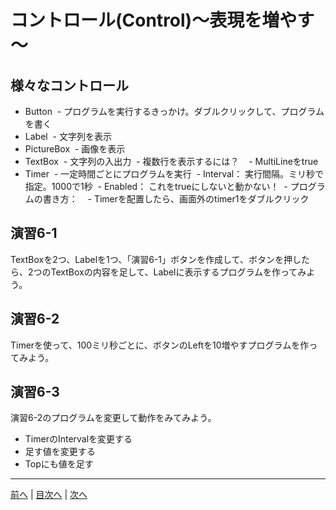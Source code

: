 # コントロール(Control)～表現を増やす～

## 様々なコントロール
- Button
  - プログラムを実行するきっかけ。ダブルクリックして、プログラムを書く
- Label
  - 文字列を表示
- PictureBox
  - 画像を表示
- TextBox
  - 文字列の入出力
  - 複数行を表示するには？
    - MultiLineをtrue
- Timer
  - 一定時間ごとにプログラムを実行
  - Interval： 実行間隔。ミリ秒で指定。1000で1秒
  - Enabled： これをtrueにしないと動かない！
  - プログラムの書き方：
    - Timerを配置したら、画面外のtimer1をダブルクリック

## 演習6-1
TextBoxを2つ、Labelを1つ、「演習6-1」ボタンを作成して、ボタンを押したら、2つのTextBoxの内容を足して、Labelに表示するプログラムを作ってみよう。

## 演習6-2
Timerを使って、100ミリ秒ごとに、ボタンのLeftを10増やすプログラムを作ってみよう。

## 演習6-3
演習6-2のプログラムを変更して動作をみてみよう。

- TimerのIntervalを変更する
- 足す値を変更する
- Topにも値を足す

---

[前へ](05.md) | [目次へ](README.md#%E7%9B%AE%E6%AC%A1) | [次へ](07.md)
